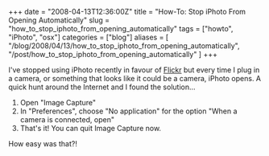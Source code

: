 +++
date = "2008-04-13T12:36:00Z"
title = "How-To: Stop iPhoto From Opening Automatically"
slug = "how_to_stop_iphoto_from_opening_automatically"
tags = ["howto", "iPhoto", "osx"]
categories = ["blog"]
aliases = [
  "/blog/2008/04/13/how_to_stop_iphoto_from_opening_automatically",
  "/post/how_to_stop_iphoto_from_opening_automatically"
]
+++

I've stopped using iPhoto recently in favour of [Flickr](http://flickr.com) but every time I plug in a camera, or something that looks like it could be a camera, iPhoto opens. A quick hunt around the Internet and I found the solution...

1. Open "Image Capture"
2. In "Preferences", choose "No application" for the option "When a camera is connected, open"
3. That's it! You can quit Image Capture now.

How easy was that?!
